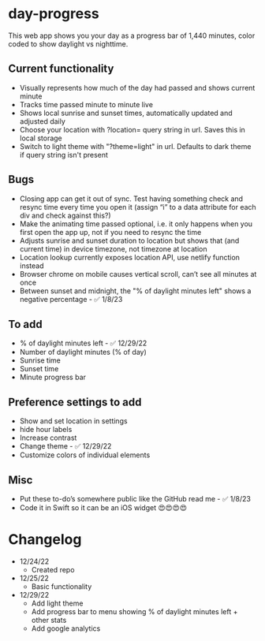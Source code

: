 # day-progress
This web app shows you your day as a progress bar of 1,440 minutes, color coded to show daylight vs nighttime.

## Current functionality
- Visually represents how much of the day had passed and shows current minute
- Tracks time passed minute to minute live
- Shows local sunrise and sunset times, automatically updated and adjusted daily
- Choose your location with ?location= query string in url. Saves this in local storage
- Switch to light theme with "?theme=light" in url. Defaults to dark theme if query string isn't present

## Bugs
- Closing app can get it out of sync. Test having something check and resync time every time you open it (assign “i” to a data attribute for each div and check against this?)
- Make the animating time passed optional, i.e. it only happens when you first open the app up, not if you need to resync the time
- Adjusts sunrise and sunset duration to location but shows that (and current time) in device timezone, not timezone at location
- Location lookup currently exposes location API, use netlify function instead
- Browser chrome on mobile causes vertical scroll, can’t see all minutes at once
- Between sunset and midnight, the "% of daylight minutes left" shows a negative percentage - ✅ 1/8/23

## To add
- % of daylight minutes left - ✅ 12/29/22
- Number of daylight minutes (% of day)
- Sunrise time
- Sunset time
- Minute progress bar

## Preference settings to add
- Show and set location in settings
- hide hour labels
- Increase contrast
- Change theme - ✅ 12/29/22
- Customize colors of individual elements 

## Misc
- Put these to-do’s somewhere public like the GitHub read me - ✅ 1/8/23
- Code it in Swift so it can be an iOS widget 😍😍😍😍

# Changelog
- 12/24/22
  - Created repo
- 12/25/22
  - Basic functionality
- 12/29/22
  - Add light theme 
  - Add progress bar to menu showing % of daylight minutes left + other stats
  - Add google analytics